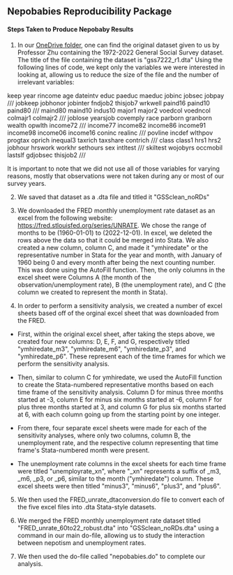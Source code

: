 ## Nepobabies Reproducibility Package
#### Steps Taken to Produce Nepobaby Results

1. In our [OneDrive folder]([url](https://sumailsyr-my.sharepoint.com/personal/rhrabino_syr_edu/_layouts/15/onedrive.aspx?ct=1696616219053&or=OWA%2DNT&cid=87642c6f%2D751b%2Dbfc3%2D8c20%2D489c586e0930&fromShare=true&ga=1&id=%2Fpersonal%2Frhrabino%5Fsyr%5Fedu%2FDocuments%2FECN%20310%20Project)), one can find the original dataset given to us by Professor Zhu containing the 1972-2022 General Social Survey dataset. The title of the file containing the dataset is "gss7222_r1.dta"
Using the following lines of code, we kept only the variables we were interested in looking at, allowing us to reduce the size of the file and the number of irrelevant variables:

keep year rincome age dateintv educ paeduc maeduc jobinc jobsec jobpay ///
jobkeep jobhonor jobinter fndjob2 thisjob7 wrkwell paind16 paind10 paind80 ///
maind80 maind10 indus10 major1 major2 voedcol voedncol colmajr1 colmajr2 ///
joblose yearsjob covemply race parborn granborn wealth opwlth income72 ///
income77 income82 income86 income91 income98 income06 income16 coninc realinc ///
povline incdef wlthpov progtax oprich inequal3 taxrich taxshare contrich ///
class class1 hrs1 hrs2 jobhour hrswork workhr sethours sex intltest ///
skiltest wojobyrs occmobil lastslf gdjobsec thisjob2 ///

It is important to note that we did not use all of those variables for varying reasons, mostly that observations were not taken during any or most of our survey years.


2. We saved that dataset as a .dta file and titled it "GSSclean_noRDs"

3. We downloaded the FRED monthly unemployment rate dataset as an excel from the following website: https://fred.stlouisfed.org/series/UNRATE. We chose the range of months to be (1960-01-01) to (2022-12-01). In excel, we deleted the rows above the data so that it could be merged into Stata. We also created a new column, column C, and made it "ymhiredate" or the representative number in Stata for the year and month, with January of 1960 being 0 and every month after being the next counting number. This was done using the AutoFill function. Then, the only columns in the excel sheet were Columns A (the month of the observation/unemployment rate), B (the unemployment rate), and C (the column we created to represent the month in Stata).

4. In order to perform a sensitivity analysis, we created a number of excel sheets based off of the orginal excel sheet that was downloaded from the FRED.

- First, within the original excel sheet, after taking the steps above, we created four new columns: D, E, F, and G, respectively titled "ymhiredate_m3", "ymhiredate_m6",	"ymhiredate_p3", and	"ymhiredate_p6". These represent each of the time frames for which we perform the sensitivity analysis. 

- Then, similar to column C for ymhiredate, we used the AutoFill function to create the Stata-numbered representative months based on each time frame of the sensitivity analysis. Column D for minus three months started at -3, column E for minus six months started at -6, column F for plus three months started at 3, and column G for plus six months started at 6, with each column going up from the starting point by one integer.

- From there, four separate excel sheets were made for each of the sensitivity analyses, where only two columns, column B, the unemployment rate, and the respective column representing that time frame's Stata-numbered month were present. 

- The unemployment rate columns in the excel sheets for each time frame were titled "unemployrate_xn", where "_xn" represents a suffix of _m3, _m6, _p3, or _p6, similar to the month ("ymhiredate") column. These excel sheets were then titled "minus3", "minus6", "plus3", and "plus6".


5. We then used the FRED_unrate_dtaconversion.do file to convert each of the five excel files into .dta Stata-style datasets.


6.  We merged the FRED monthly unemployment rate dataset titled "FRED_unrate_60to22_robust.dta" into "GSSclean_noRDs.dta" using a command in our main do-file, allowing us to study the interaction between nepotism and unemployment rates.

7. We then used the do-file called "nepobabies.do" to complete our analysis. 
